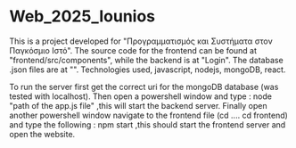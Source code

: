 # Web_2025_Iounios
This is a project developed for "Προγραμματισμός και Συστήματα στον Παγκόσμιο Ιστό".
The source code for the frontend can be found at "frontend/src/components", while the backend is at "Login".
The database .json files are at "".
Technologies used, javascript, nodejs, mongoDB, react.

To run the server first get the correct uri for the mongoDB database (was tested with localhost).
Then open a powershell window and type :  node "path of the app.js file" ,this will start the backend server.
Finally open another powershell window navigate to the frontend file (cd .... cd frontend) and type the following : npm start ,this should start the frontend server and open the website.
